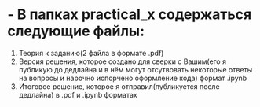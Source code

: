 # - В папках practical_x содержаться следующие файлы:
1) Теория к заданию(2 файла в формате .pdf)
2) Версия решения, которое создано для сверки с Вашим(его я публикую до дедлайна и в нём могут  отсутвовать некоторые ответы на вопросы и нарочно испорчено оформление кода) формат .ipynb
3) Итоговое решение, которое я отправил(публикуется после дедлайна) в .pdf и .ipynb форматах
